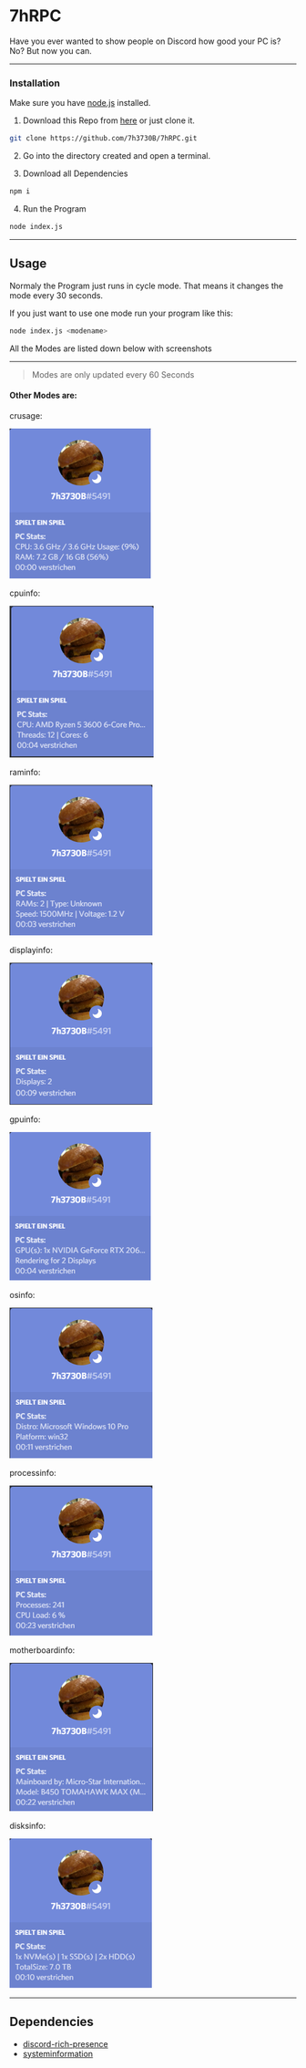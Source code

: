 # 7hRPC
Have you ever wanted to show people on Discord how good your PC is?
No?
But now you can.

---
### Installation
Make sure you have [node.js](node.js.org) installed.

1. Download this Repo from [here](https://github.com/7h3730B/7hRPC/releases) or just clone it.
```sh
git clone https://github.com/7h3730B/7hRPC.git
```
2. Go into the directory created and open a terminal.

3. Download all Dependencies
```sh
npm i
```

4. Run the Program
```sh
node index.js
```
--- 
## Usage
Normaly the Program just runs in cycle mode. That means it changes the mode every 30 seconds.

If you just want to use one mode run your program like this:
```sh
node index.js <modename>
```
All the Modes are listed down below with screenshots

---
> Modes are only updated every 60 Seconds
#### Other Modes are:
crusage:

![crusage](/images/crusage.png)

cpuinfo:

![cpuinfo](/images/cpuinfo.png)

raminfo:

![raminfo](/images/raminfo.png)

displayinfo:

![displayinfo](/images/displayinfo.png)

gpuinfo:

![gpuinfo](/images/gpuinfo.png)

osinfo:

![osinfo](/images/osinfo.png)

processinfo:

![processinfo](/images/processinfo.png)

motherboardinfo:

![motherboardinfo](/images/motherboardinfo.png)

disksinfo:

![disksinfo](/images/disksinfo.png)

---
## Dependencies
- [discord-rich-presence](https://www.npmjs.com/package/discord-rich-presence)
- [systeminformation](https://www.npmjs.com/package/systeminformation)